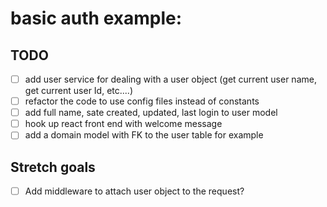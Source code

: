 # basic auth example:

## TODO

- [ ] add user service for dealing with a user object (get current user name, get current user Id, etc....)
- [ ] refactor the code to use config files instead of constants
- [ ] add full name, sate created, updated, last login to user model
- [ ] hook up react front end with welcome message
- [ ] add a domain model with FK to the user table for example

## Stretch goals

- [ ] Add middleware to attach user object to the request?
